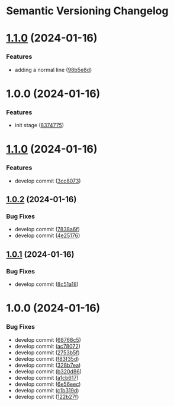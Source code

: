 # Semantic Versioning Changelog

# [1.1.0](https://github.com/kernelv5/tf-module-model-pipeline/compare/v1.0.0...v1.1.0) (2024-01-16)


### Features

* adding a normal line ([98b5e8d](https://github.com/kernelv5/tf-module-model-pipeline/commit/98b5e8d5e426c67d2b49868be09597d10292bcef))

# 1.0.0 (2024-01-16)


### Features

* init stage ([8374775](https://github.com/kernelv5/tf-module-model-pipeline/commit/8374775e37bc42cbfcf979bcd3273c2e37c1d373))

# [1.1.0](https://github.com/mohakar2022/iac_module_pipeline/compare/v1.0.2...v1.1.0) (2024-01-16)


### Features

* develop commit ([3cc8073](https://github.com/mohakar2022/iac_module_pipeline/commit/3cc8073ee7839df26439006e9e4129d17dfa6fbe))

## [1.0.2](https://github.com/mohakar2022/iac_module_pipeline/compare/v1.0.1...v1.0.2) (2024-01-16)


### Bug Fixes

* develop commit ([7838a6f](https://github.com/mohakar2022/iac_module_pipeline/commit/7838a6f8add80640b943dcd0f0b902ef63223b21))
* develop commit ([4e25176](https://github.com/mohakar2022/iac_module_pipeline/commit/4e25176693057dbe08c03ba7100ca5f8c8d13291))

## [1.0.1](https://github.com/mohakar2022/iac_module_pipeline/compare/v1.0.0...v1.0.1) (2024-01-16)


### Bug Fixes

* develop commit ([8c51a18](https://github.com/mohakar2022/iac_module_pipeline/commit/8c51a18f41667cc63e5f71f3b4eab5e730e19ff4))

# 1.0.0 (2024-01-16)


### Bug Fixes

* develop commit ([68768c5](https://github.com/mohakar2022/iac_module_pipeline/commit/68768c5a1ac626d7fdf2635eefe74a0463b66e14))
* develop commit ([ac78072](https://github.com/mohakar2022/iac_module_pipeline/commit/ac780725c4e95d1838df1a5b1bcb648e365cc64c))
* develop commit ([2753b5f](https://github.com/mohakar2022/iac_module_pipeline/commit/2753b5f077d567fbd99efb98dcda75da9883ff34))
* develop commit ([f83f35d](https://github.com/mohakar2022/iac_module_pipeline/commit/f83f35d42f27232a6f53755d90cf3bf3ee38e2b3))
* develop commit ([328b7ea](https://github.com/mohakar2022/iac_module_pipeline/commit/328b7eab53a694b3fcd301b8fa4782a9f5d5d2ef))
* develop commit ([b320d86](https://github.com/mohakar2022/iac_module_pipeline/commit/b320d863a46222822ed8e99198778db640110fc0))
* develop commit ([a1cb617](https://github.com/mohakar2022/iac_module_pipeline/commit/a1cb617240a5850973cd4a51f41033d3a792eef8))
* develop commit ([6e56eec](https://github.com/mohakar2022/iac_module_pipeline/commit/6e56eecbaff6ca2ae0500fac42774a55f401db40))
* develop commit ([c1b319d](https://github.com/mohakar2022/iac_module_pipeline/commit/c1b319d59ee5ca46e81a6c8862e2d7a2f282f313))
* develop commit ([122b27f](https://github.com/mohakar2022/iac_module_pipeline/commit/122b27f8650de6d329ceb36938af997a816a761b))
